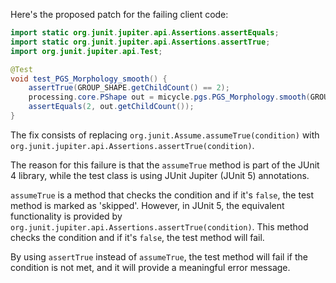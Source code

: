 Here's the proposed patch for the failing client code:

```java
import static org.junit.jupiter.api.Assertions.assertEquals;
import static org.junit.jupiter.api.Assertions.assertTrue;
import org.junit.jupiter.api.Test;

@Test
void test_PGS_Morphology_smooth() {
    assertTrue(GROUP_SHAPE.getChildCount() == 2);
    processing.core.PShape out = micycle.pgs.PGS_Morphology.smooth(GROUP_SHAPE, 0.5);
    assertEquals(2, out.getChildCount());
}
```

The fix consists of replacing `org.junit.Assume.assumeTrue(condition)` with `org.junit.jupiter.api.Assertions.assertTrue(condition)`.

The reason for this failure is that the `assumeTrue` method is part of the JUnit 4 library, while the test class is using JUnit Jupiter (JUnit 5) annotations.

`assumeTrue` is a method that checks the condition and if it's `false`, the test method is marked as 'skipped'. However, in JUnit 5, the equivalent functionality is provided by `org.junit.jupiter.api.Assertions.assertTrue(condition)`. This method checks the condition and if it's `false`, the test method will fail.

By using `assertTrue` instead of `assumeTrue`, the test method will fail if the condition is not met, and it will provide a meaningful error message.